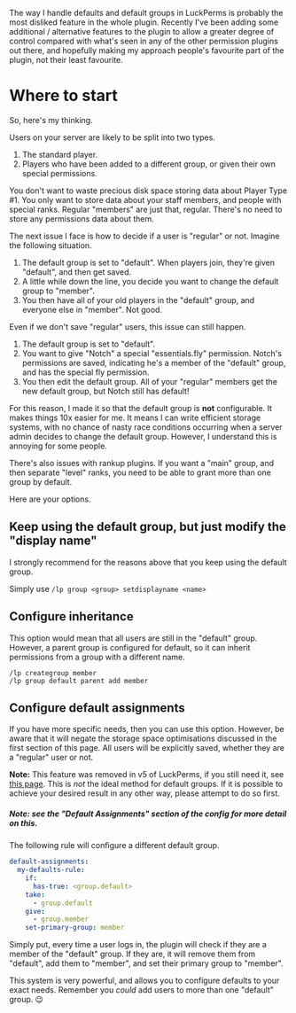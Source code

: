 The way I handle defaults and default groups in LuckPerms is probably the most disliked feature in the whole plugin. Recently I've been adding some additional / alternative features to the plugin to allow a greater degree of control compared with what's seen in any of the other permission plugins out there, and hopefully making my approach people's favourite part of the plugin, not their least favourite.

# Where to start
So, here's my thinking.

Users on your server are likely to be split into two types. 

1. The standard player.
2. Players who have been added to a different group, or given their own special permissions.

You don't want to waste precious disk space storing data about Player Type #1. You only want to store data about your staff members, and people with special ranks. Regular "members" are just that, regular. There's no need to store any permissions data about them.

The next issue I face is how to decide if a user is "regular" or not. Imagine the following situation.

1. The default group is set to "default". When players join, they're given "default", and then get saved.
2. A little while down the line, you decide you want to change the default group to "member".
3. You then have all of your old players in the "default" group, and everyone else in "member". Not good.

Even if we don't save "regular" users, this issue can still happen.

1. The default group is set to "default".
2. You want to give "Notch" a special "essentials.fly" permission. Notch's permissions are saved, indicating he's a member of the "default" group, and has the special fly permission.
3. You then edit the default group. All of your "regular" members get the new default group, but Notch still has default!

For this reason, I made it so that the default group is **not** configurable. It makes things 10x easier for me. It means I can write efficient storage systems, with no chance of nasty race conditions occurring when a server admin decides to change the default group. However, I understand this is annoying for some people.

There's also issues with rankup plugins. If you want a "main" group, and then separate "level" ranks, you need to be able to grant more than one group by default. 

Here are your options.

## Keep using the default group, but just modify the "display name"
I strongly recommend for the reasons above that you keep using the default group.

Simply use `/lp group <group> setdisplayname <name>`


## Configure inheritance
This option would mean that all users are still in the "default" group. However, a parent group is configured for default, so it can inherit permissions from a group with a different name.

```
/lp creategroup member
/lp group default parent add member
```

## Configure default assignments
If you have more specific needs, then you can use this option. However, be aware that it will negate the storage space optimisations discussed in the first section of this page. All users will be explicitly saved, whether they are a "regular" user or not.

**Note:** This feature was removed in v5 of LuckPerms, if you still need it, see [this page](Upgrading-from-v4-to-v5#other). This is *not* the ideal method for default groups. If it is possible to achieve your desired result in any other way, please attempt to do so first.

##### Note: see the "Default Assignments" section of the config for more detail on this.

The following rule will configure a different default group.
```yml
default-assignments:
  my-defaults-rule:
    if:
      has-true: <group.default>
    take:
      - group.default
    give:
      - group.member
    set-primary-group: member
```

Simply put, every time a user logs in, the plugin will check if they are a member of the "default" group. If they are, it will remove them from "default", add them to "member", and set their primary group to "member".

This system is very powerful, and allows you to configure defaults to your exact needs. Remember you _could_ add users to more than one "default" group. 😉 
